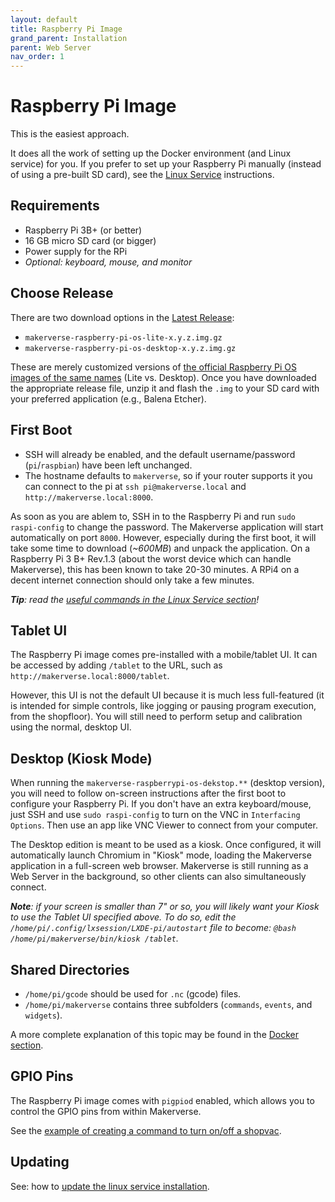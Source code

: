 ```yaml
---
layout: default
title: Raspberry Pi Image
grand_parent: Installation
parent: Web Server
nav_order: 1
---
```


# Raspberry Pi Image

This is the easiest approach.

It does all the work of setting up the Docker environment (and Linux service) for you. If you prefer to set up your Raspberry Pi manually (instead of using a pre-built SD card), see the [Linux Service](/installation/web-server/linux-service/) instructions.

## Requirements

- Raspberry Pi 3B+ (or better)
- 16 GB micro SD card (or bigger)
- Power supply for the RPi
- _Optional: keyboard, mouse, and monitor_

## Choose Release

There are two download options in the [Latest Release](https://github.com/makermadecnc/makerverse/releases/latest/):

- `makerverse-raspberry-pi-os-lite-x.y.z.img.gz`
- `makerverse-raspberry-pi-os-desktop-x.y.z.img.gz`

These are merely customized versions of [the official Raspberry Pi OS images of the same names](https://www.raspberrypi.org/downloads/raspberry-pi-os/) (Lite vs. Desktop). Once you have downloaded the appropriate release file, unzip it and flash the `.img` to your SD card with your preferred application (e.g., Balena Etcher).

## First Boot

- SSH will already be enabled, and the default username/password (`pi`/`raspbian`) have been left unchanged.
- The hostname defaults to `makerverse`, so if your router supports it you can connect to the pi at `ssh pi@makerverse.local` and `http://makerverse.local:8000`.

As soon as you are ablem to, SSH in to the Raspberry Pi and run `sudo raspi-config` to change the password. The Makerverse application will start automatically on port `8000`. However, especially during the first boot, it will take some time to download (_~600MB_) and unpack the application. On a Raspberry Pi 3 B+ Rev.1.3 (about the  worst device which can handle Makerverse), this has been known to take 20-30 minutes. A RPi4 on a decent internet connection should only take a few minutes.

_**Tip**: read the [useful commands in the Linux Service section](/installation/web-server/linux-service/#useful-commands)!_

## Tablet UI

The Raspberry Pi image comes pre-installed with a mobile/tablet UI. It can be accessed by adding `/tablet` to the URL, such as `http://makerverse.local:8000/tablet`.

However, this UI is not the default UI because it is much less full-featured (it is intended for simple controls, like jogging or pausing program execution, from the shopfloor). You will still need to perform setup and calibration using the normal, desktop UI.

## Desktop (Kiosk Mode)

When running the `makerverse-raspberrypi-os-dekstop.**` (desktop version), you will need to follow on-screen instructions after the first boot to configure your Raspberry Pi. If you don't have an extra keyboard/mouse, just SSH and use `sudo raspi-config` to turn on the VNC in `Interfacing Options`. Then use an app like VNC Viewer to connect from your computer.

The Desktop edition is meant to be used as a kiosk. Once configured, it will automatically launch Chromium in "Kiosk" mode, loading the Makerverse application in a full-screen web browser. Makerverse is still running as a Web Server in the background, so other clients can also simultaneously connect.

_**Note**: if your screen is smaller than 7" or so, you will likely want your Kiosk to use the Tablet UI specified above. To do so, edit the `/home/pi/.config/lxsession/LXDE-pi/autostart` file to become: `@bash /home/pi/makerverse/bin/kiosk /tablet`._

## Shared Directories

- `/home/pi/gcode` should be used for `.nc` (gcode) files.
- `/home/pi/makerverse` contains three subfolders (`commands`, `events`, and `widgets`).

A more complete explanation of this topic may be found in the [Docker section](/installation/web-server/docker/#shared-directories).

## GPIO Pins

The Raspberry Pi image comes with `pigpiod` enabled, which allows you to control the GPIO pins from within Makerverse.

See the [example of creating a command to turn on/off a shopvac](/features/commands/#create-the-command).

## Updating

See: how to [update the linux service installation](/installation/web-server/linux-service/#updating).
